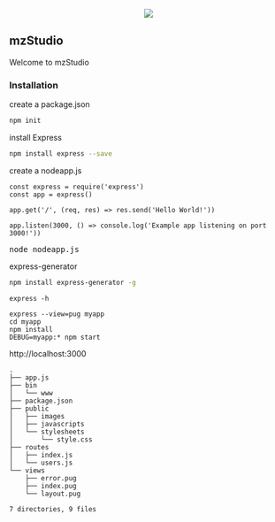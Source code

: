 <p align="center">
  <img src="https://github.com/ethereumjs/testrpc/blob/ganache-cli/resources/icons/ganache-cli-128x128.png?raw=true">
</p>

## mzStudio
Welcome to mzStudio

### Installation

create a package.json
```Bash
npm init
```

 install Express
```Bash
npm install express --save
```

create a nodeapp.js
```
const express = require('express')
const app = express()

app.get('/', (req, res) => res.send('Hello World!'))

app.listen(3000, () => console.log('Example app listening on port 3000!'))
```

<pre>
node nodeapp.js
</pre>

express-generator
```Bash
npm install express-generator -g
```

```
express -h
```

```
express --view=pug myapp
cd myapp
npm install
DEBUG=myapp:* npm start
```

http://localhost:3000
```
.
├── app.js
├── bin
│   └── www
├── package.json
├── public
│   ├── images
│   ├── javascripts
│   └── stylesheets
│       └── style.css
├── routes
│   ├── index.js
│   └── users.js
└── views
    ├── error.pug
    ├── index.pug
    └── layout.pug

7 directories, 9 files
```
